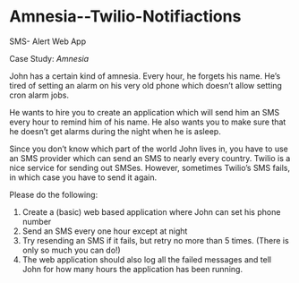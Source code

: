 # Amnesia--Twilio-Notifiactions
SMS- Alert Web App

Case Study:
*Amnesia*

John has a certain kind of amnesia. Every hour, he forgets his name. He’s tired of setting an alarm on his very old phone which doesn’t allow setting cron alarm jobs.

He wants to hire you to create an application which will send him an SMS every hour to remind him of his name. He also wants you to make sure that he doesn’t get alarms during the night when he is asleep.

Since you don’t know which part of the world John lives in, you have to use an SMS provider which can send an SMS to nearly every country. Twilio is a nice service for sending out SMSes. However, sometimes Twilio’s SMS fails, in which case you have to send it again.

Please do the following:

1. Create a (basic) web based application where John can set his phone number
2. Send an SMS every one hour except at night
3. Try resending an SMS if it fails, but retry no more than 5 times. (There is only so much you can do!)
4. The web application should also log all the failed messages and tell John for how many hours the application has been running.


